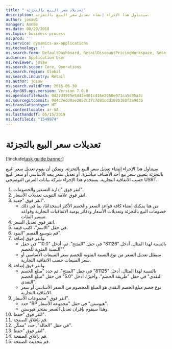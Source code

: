 ```yaml
---
title: " تعديلات سعر البيع بالتجزئة"
description: سيتناول هذا الإجراء إنشاء تعديل سعر البيع بالتجزئة.
author: josaw1
manager: AnnBe
ms.date: 08/29/2018
ms.topic: business-process
ms.prod: ''
ms.service: dynamics-ax-applications
ms.technology: ''
ms.search.form: DefaultDashboard, RetailDiscountPricingWorkspace, RetailPeriodicDiscount, RetailDiscountPriceGroup
audience: Application User
ms.reviewer: josaw
ms.search.scope: Core, Operations
ms.search.region: Global
ms.search.industry: Retail
ms.author: josaw
ms.search.validFrom: 2016-06-30
ms.dyn365.ops.version: Version 7.0.0
ms.openlocfilehash: 9427d3955e5442e301c416e2960e071ca5d85a3c
ms.sourcegitcommit: 9d4c7edd0ae2053c37c7d81cdd180b16bf3a9d3b
ms.translationtype: HT
ms.contentlocale: ar-SA
ms.lasthandoff: 05/15/2019
ms.locfileid: "1549974"
---
```

# <a name="retail-price-adjustments"></a> تعديلات سعر البيع بالتجزئة

[!include[task guide banner](../includes/task-guide-banner.md)]

سيتناول هذا الإجراء إنشاء تعديل سعر البيع بالتجزئة. ويمكن أن يقوم تعديل سعر البيع بالتجزئة بتعيين سعر بيع أحد الأصناف مباشرة، أو تعديل سعر بيعه الأساسي أو سعر البيع حسب الاتفاقية التجارية. يستخدم هذا الإجراء شركة بيانات العرض التوضيحي USRT.

1. انقر فوق "إدارة التسعير والخصومات".
2. انقر فوق علامة التبويب تعديلات الأسعار.
3. انقر فوق "جديد".
    * من هنا يمكنك إنشاء كافة قواعد السعر والخصم الأكثر استخدامًا، بما في ذلك خصومات البيع بالتجزئة وتعديلات الأسعار ودفاتر يومية الاتفاقيات التجارية وقواعد تسعير الفئات.  
4. انقر فوق تعديل السعر.
5. في حقل "الاسم"، اكتب قيمة.
6. قم بتوسيع القسم "البنود".
7. وانقر فوق إضافة.
    * بالنسبة لهذا المثال، أدخل "81126" في حقل "المنتج".    ثم، أدخل "10.0" في حقل "‏‫النسبة المئوية‬ للخصم‬".  
    * سيقلل تعديل السعر من نوع ‏‫النسبة المئوية للخصم سعر المبيعات الأساسي أو سعر المبيعات حسب الاتفاقية التجارية‬.  
8. وانقر فوق إضافة.
    * بالنسبة لهذا المثال، أدخل "81125" في حقل "المنتج".    ثم حدد "مبلغ الخصم النقدي" في حقل "طريقة الخصم".    وأخيرًا، أدخل "5.0" في حقل "‏‫مبلغ الخصم النقدي‬".  
    * نوع خصم مبلغ الخصم النقدي هو المبلغ المخصوم من السعر الأساسي أو سعر الاتفاقية التجارية.  
9. انقر فوق "مجموعات الأسعار".
    * حدد "RP هيوستن" في حقل "مجموعة الأسعار".  
    * وهذا سيقوم بإقران تعديل السعر بمتجر هيوستن.  
10. انقر فوق "حفظ".
11. قم بإغلاق الصفحة.
12. في حقل "الحالة"، حدد "ممكَّن".
13. انقر فوق "حفظ".
14. قم بإغلاق الصفحة.
15. قم بتحديث الصفحة.

